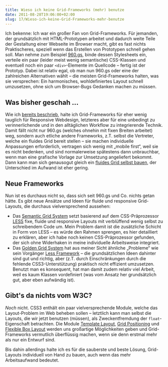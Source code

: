 ```yaml
---
title: Wieso ich keine Grid-Frameworks (mehr) benutze
date: 2011-08-28T19:06:00+02:00
slug: 17/Wieso-ich-keine-Grid-Frameworks-mehr-benutze
---
```


Ich bekenne: Ich war ein großer Fan von Grid-Frameworks. Für jemanden, der grundsätzlich mit HTML-Prototypen arbeitet und dadurch weite Teile der Gestaltung einer Webseite im Browser macht, gibt es fast nichts Praktischeres, speziell wenn das Erstellen von Prototypen schnell gehen soll. Man nehme zum Beispiel [960.gs](http://960.gs), binde dessen Stylesheets ein, verteile ein paar (leider meist wenig semantische) CSS-Klassen und eventuell noch ein paar `<div>`\-Elemente im Quellcode – fertig ist der Prototyp. Dabei ist relativ egal, ob man nun 960.gs oder eine der zahlreichen Alternativen wählt – die meisten Grid-Frameworks halten, was sie versprechen: Ein harmonisches, wohldefiniertes Layout schnell umzusetzen, ohne sich um Browser-Bugs Gedanken machen zu müssen.

## Was bisher geschah …

Wie ich [bereits beschrieb](http://yellowled.de/archiv/12/Responsive-CSS-Frameworks.html), halte ich Grid-Frameworks für eher wenig tauglich für Responsive Webdesign, letzteres aber für eine unbedingt zu verinnerlichende und in den alltäglichen Workflow zu integrierende Technik. Damit fällt nicht nur 960.gs (welches ohnehin mit fixen Breiten arbeitet) weg, sondern auch etliche andere Frameworks, z.T. selbst die Vertreter, welche ein fluides Grid bereit stellen – sie machen individuelle Anpassungen erforderlich, vertragen sich wenig mit „mobile first“, weil sie es nicht bedenken, und sind normalerweise spätestens dann unbrauchbar, wenn man eine grafische Vorlage zur Umsetzung angeliefert bekommt. Dann kann man sich genausogut gleich ein [fluides Grid selbst bauen](http://www.alistapart.com/articles/fluidgrids), der Unterschied im Aufwand ist eher gering.

## Neue Frameworks

Nun ist es durchaus nicht so, dass sich seit 960.gs und Co. nichts getan hätte. Es gibt neue Ansätze und Ideen für fluide und responsive Grid-Layouts, die durchaus vielversprechend aussehen:

-   Das [Semantic Grid System](http://semantic.gs) setzt basierend auf dem CSS-Präprozessor [LESS](http://lesscss.org) fixe, fluide und responsive Layouts mit verblüffend wenig selbst zu schreibendem Code um. Mein Problem damit ist die zusätzliche Schicht in Form von LESS – es würde den Rahmen sprengen, es hier detailliert zu erklären, aber ich habe noch keinen CSS-Präprozessor gefunden, der sich ohne Widerhaken in meine individuelle Arbeitsweise integriert.
-   Das [Golden Grid System](http://goldengridsystem.com) hat aus meiner Sicht ähnliche „Probleme“ wie sein Vorgänger [Less Framework](http://lessframework.com) – die grundsätzlichen Ideen dahinter sind gut und richtig, aber (z.T. durch Einschränkungen durch die fehlende CSS3-Unterstützung) praktisch nicht effizient umzusetzen. Benutzt man es konsequent, hat man damit zudem relativ viel Arbeit, weil es kaum Klassen vordefiniert (was vom Ansatz her grundsätzlich gut, aber eben aufwändig ist).

## Gibt's da nichts vom W3C?

_Noch_ nicht. CSS3 enthält ein paar vielversprechende Module, welche das Layout-Problem im Web beheben sollen – letztlich kann man selbst die Layouts, die wir jetzt benutzen (müssen), als Zweckentfremdung der `float`\-Eigenschaft betrachten. Die Module [Template Layout](http://www.w3.org/TR/css3-layout/), [Grid Positioning](http://www.w3.org/TR/css3-grid/) und [Flexible Box Layout](http://www.w3.org/TR/css3-flexbox/) werden uns großartige Möglichkeiten geben und Grid-Frameworks vermutlich überflüssig machen, wenn sie denn erstmal mehr als nur ein Entwurf sind.

Bis dahin allerdings halte ich es für die sauberste und beste Lösung, Grid-Layouts individuell von Hand zu bauen, auch wenn das mehr Arbeitsaufwand bedeutet.
